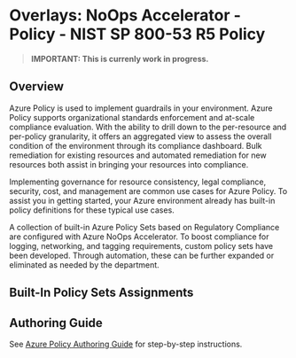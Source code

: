 # Overlays: NoOps Accelerator - Policy - NIST SP 800-53 R5 Policy

> **IMPORTANT: This is currenly work in progress.**

## Overview

Azure Policy is used to implement guardrails in your environment. Azure Policy supports organizational standards enforcement and at-scale compliance evaluation. With the ability to drill down to the per-resource and per-policy granularity, it offers an aggregated view to assess the overall condition of the environment through its compliance dashboard. Bulk remediation for existing resources and automated remediation for new resources both assist in bringing your resources into compliance.

Implementing governance for resource consistency, legal compliance, security, cost, and management are common use cases for Azure Policy. To assist you in getting started, your Azure environment already has built-in policy definitions for these typical use cases.

A collection of built-in Azure Policy Sets based on Regulatory Compliance are configured with Azure NoOps Accelerator. To boost compliance for logging, networking, and tagging requirements, custom policy sets have been developed. Through automation, these can be further expanded or eliminated as needed by the department.

## Built-In Policy Sets Assignments

## Authoring Guide

See [Azure Policy Authoring Guide](authoring-guide.md) for step-by-step instructions.

[nist80053r5Policyset]: https://docs.microsoft.com/azure/governance/policy/samples/nist-sp-800-53-r5
[asbPolicySet]: https://docs.microsoft.com/security/benchmark/azure/overview
[fedrampmPolicySet]: https://docs.microsoft.com/azure/governance/policy/samples/fedramp-moderate
[fedramphPolicySet]: https://docs.microsoft.com/azure/governance/policy/samples/fedramp-high